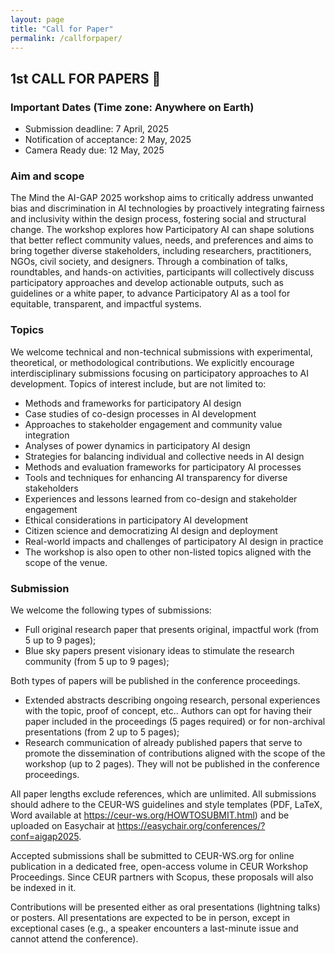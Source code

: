```yaml
---
layout: page
title: "Call for Paper"
permalink: /callforpaper/
---
```


## 1st CALL FOR PAPERS 🎈

### Important Dates (Time zone: Anywhere on Earth)
* Submission deadline: 7 April, 2025
* Notification of acceptance: 2 May, 2025
* Camera Ready due: 12 May, 2025

### Aim and scope

The Mind the AI-GAP 2025 workshop aims to critically address unwanted bias and discrimination in AI technologies by proactively integrating fairness and inclusivity within the design process, fostering social and structural change. The workshop explores how Participatory AI can shape solutions that better reflect community values, needs, and preferences and aims to bring together diverse stakeholders, including researchers, practitioners, NGOs, civil society, and designers. Through a combination of talks, roundtables, and hands-on activities, participants will collectively discuss participatory approaches and develop actionable outputs, such as guidelines or a white paper, to advance Participatory AI as a tool for equitable, transparent, and impactful systems.

### Topics

We welcome technical and non-technical submissions with experimental, theoretical, or methodological contributions. We explicitly encourage interdisciplinary submissions focusing on participatory approaches to AI development. Topics of interest include, but are not limited to:
* Methods and frameworks for participatory AI design 
* Case studies of co-design processes in AI development
* Approaches to stakeholder engagement and community value integration
* Analyses of power dynamics in participatory AI design
* Strategies for balancing individual and collective needs in AI design
* Methods and evaluation frameworks for participatory AI processes
* Tools and techniques for enhancing AI transparency for diverse stakeholders
* Experiences and lessons learned from co-design and stakeholder engagement 
* Ethical considerations in participatory AI development
* Citizen science and democratizing AI design and deployment
* Real-world impacts and challenges of participatory AI design in practice
* The workshop is also open to other non-listed topics aligned with the scope of the venue.

### Submission

We welcome the following types of submissions:
* Full original research paper that presents original, impactful work (from 5 up to 9 pages);
* Blue sky papers present visionary ideas to stimulate the research community (from 5 up to 9 pages);
  
 Both types of papers will be published in the conference proceedings.
 
* Extended abstracts describing ongoing research, personal experiences with the topic, proof of concept, etc..  Authors can opt for having their paper included in the proceedings (5 pages required) or for non-archival presentations (from 2 up to 5 pages);
* Research communication of already published papers that serve to promote the dissemination of contributions aligned with the scope of the workshop (up to 2 pages). They will not be published in the conference proceedings.
  
All paper lengths exclude references, which are unlimited. All submissions should adhere to the CEUR-WS guidelines and style templates (PDF, LaTeX, Word available at https://ceur-ws.org/HOWTOSUBMIT.html) and be uploaded on Easychair at https://easychair.org/conferences/?conf=aigap2025. 

Accepted submissions shall be submitted to CEUR-WS.org for online publication in a dedicated free, open-access volume in CEUR Workshop Proceedings. Since CEUR partners with Scopus, these proposals will also be indexed in it.

Contributions will be presented either as oral presentations (lightning talks) or posters. All presentations are expected to be in person, except in exceptional cases (e.g., a speaker encounters a last-minute issue and cannot attend the conference).
